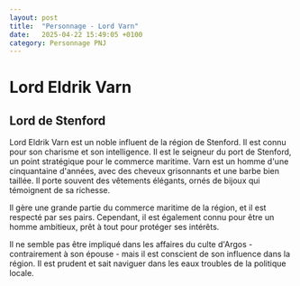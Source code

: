 ```yaml
---
layout: post
title:  "Personnage - Lord Varn"
date:   2025-04-22 15:49:05 +0100
category: Personnage PNJ
---
```


# Lord Eldrik Varn
## Lord de Stenford

Lord Eldrik Varn est un noble influent de la région de Stenford. Il est connu pour son charisme et son intelligence. Il est le seigneur du port de Stenford, un point stratégique pour le commerce maritime. Varn est un homme d'une cinquantaine d'années, avec des cheveux grisonnants et une barbe bien taillée. Il porte souvent des vêtements élégants, ornés de bijoux qui témoignent de sa richesse.

Il gère une grande partie du commerce maritime de la région, et il est respecté par ses pairs. Cependant, il est également connu pour être un homme ambitieux, prêt à tout pour protéger ses intérêts.

Il ne semble pas être impliqué dans les affaires du culte d'Argos - contrairement à son épouse - mais il est conscient de son influence dans la région. Il est prudent et sait naviguer dans les eaux troubles de la politique locale.
